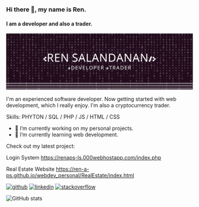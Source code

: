 ### Hi there 👋, my name is Ren.
#### I am a developer and also a trader.
![I am a developer and also a trader.](https://github.com/ren-a-ps/webdev_personal/blob/main/github%20banner.png)

I'm an experienced software developer. Now getting started with web development, which I really enjoy. I'm also a cryptocurrency trader. 

Skills: PHYTON / SQL / PHP / JS / HTML / CSS

- 🔭 I’m currently working on my personal projects. 
- 🌱 I’m currently learning web development. 

Check out my latest project:

Login System
https://renaps-ls.000webhostapp.com/index.php

Real Estate Website
https://ren-a-ps.github.io/webdev_personal/RealEstate/index.html

[<img src='https://cdn.jsdelivr.net/npm/simple-icons@3.0.1/icons/github.svg' alt='github' height='40'>](https://github.com/ren-a-ps)  [<img src='https://cdn.jsdelivr.net/npm/simple-icons@3.0.1/icons/linkedin.svg' alt='linkedin' height='40'>](https://www.linkedin.com/in/ren-adrian-salandanan-942a7326a/)  [<img src='https://cdn.jsdelivr.net/npm/simple-icons@3.0.1/icons/stackoverflow.svg' alt='stackoverflow' height='40'>](https://stackoverflow.com/users/19373558)  

![GitHub stats](https://github-readme-stats.vercel.app/api?username=ren-a-ps&show_icons=true)  


